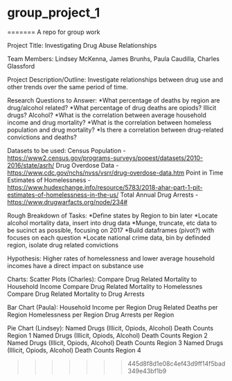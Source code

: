 # group_project_1
=======
A repo for group work

Project Title: Investigating Drug Abuse Relationships

Team Members: Lindsey McKenna, James Brunhs, Paula Caudilla, Charles Glassford

Project Description/Outline: Investigate relationships between drug use and other trends over the same period of time.

Research Questions to Answer: 
  *What percentage of deaths by region are drug/alcohol related?
  *What percentage of drug deaths are opiods? Illicit drugs? Alcohol?
  *What is the correlation between average household income and drug mortality?
  *What is the correlation between homeless population and drug mortality?
  *Is there a correlation between drug-related convictions and deaths?

Datasets to be used:
Census Population - https://www2.census.gov/programs-surveys/popest/datasets/2010-2016/state/asrh/
Drug Overdose Data - https://www.cdc.gov/nchs/nvss/vsrr/drug-overdose-data.htm
Point in Time Estimates of Homelessness - https://www.hudexchange.info/resource/5783/2018-ahar-part-1-pit-estimates-of-homelessness-in-the-us/
Total Annual Drug Arrests - https://www.drugwarfacts.org/node/234#

Rough Breakdown of Tasks: 
  *Define states by Region to bin later
  *Locate alcohol mortality data, insert into drug data
  *Munge, truncate, etc data to be sucinct as possible, focusing on 2017
  *Build dataframes (pivot?) with focuses on each question
  *Locate national crime data, bin by definded region, isolate drug related convictions

Hypothesis: Higher rates of homelessness and lower average household incomes have a direct impact on substance use

Charts:
Scatter Plots (Charles):
Compare Drug Related Mortality to Household Income
Compare Drug Related Mortality to Homelessnes
Compare Drug Related Mortality to Drug Arrests

Bar Chart (Paula):
Household Income per Region
Drug Related Deaths per Region
Homelessness per Region
Drug Arrests per Region

Pie Chart (Lindsey):
Named Drugs (Illicit, Opiods, Alcohol) Death Counts Region 1
Named Drugs (Illicit, Opiods, Alcohol) Death Counts Region 2
Named Drugs (Illicit, Opiods, Alcohol) Death Counts Region 3
Named Drugs (Illicit, Opiods, Alcohol) Death Counts Region 4

>>>>>>> 445d8f8d1e08c4ef43d9ff14f5bad349e43bf1b9
